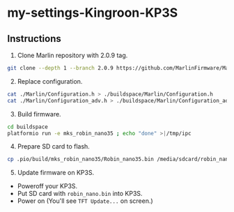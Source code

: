 # my-settings-Kingroon-KP3S

## Instructions

1. Clone Marlin repository with 2.0.9 tag.

```bash
git clone --depth 1 --branch 2.0.9 https://github.com/MarlinFirmware/Marlin.git buildspace
```

2. Replace configuration.

```bash
cat ./Marlin/Configuration.h > ./buildspace/Marlin/Configuration.h
cat ./Marlin/Configuration_adv.h > ./buildspace/Marlin/Configuration_adv.h
```

3. Build firmware.

```bash
cd buildspace
platformio run -e mks_robin_nano35 ; echo "done" >|/tmp/ipc
```

4. Prepare SD card to flash.

```bash
cp .pio/build/mks_robin_nano35/Robin_nano35.bin /media/sdcard/robin_nano.bin
```

5. Update firmware on KP3S.

- Poweroff your KP3S.
- Put SD card with `robin_nano.bin` into KP3S.
- Power on (You'll see `TFT Update...` on screen.)
